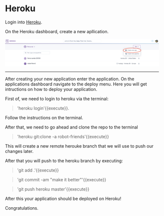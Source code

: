 # Heroku

Login into [Heroku](https://id.heroku.com/login).

On the Heroku dashboard, create a new apllication.

![New App](assets/heroku_new_app.png)

-------- 

After creating your new application enter the application. On the applications dashboard navigate to the deploy menu. Here you will get intructions on how to deploy your application.

First of, we need to login to heroku via the terminal:

  >'heroku login'{{execute}}. 
 
Follow the instructions on the terminal.

After that, we need to go ahead and clone the repo to the terminal

  >'heroku git:clone -a robot-friends'{{execute}} 

This will create a new remote herouke branch that we will use to push our changes later. 

After that you will push to the heroku branch by executing:

  >'git add .'{{execute}}


  >'git commit -am "make it better"'{{execute}}


  >'git push heroku master'{{execute}}

After this your application should be deployed on Heroku! 

Congratulations.



